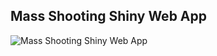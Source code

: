 ## Mass Shooting Shiny Web App


![Mass Shooting Shiny Web App](https://jehangeer.shinyapps.io/MassShootingUS_1982-2021/)
